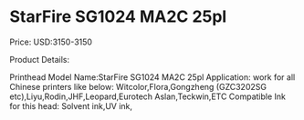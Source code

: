 # StarFire SG1024 MA2C 25pl

Price: USD:3150-3150

Product Details:

Printhead Model Name:StarFire SG1024 MA2C 25pl
Application: work for all Chinese printers like below:
Witcolor,Flora,Gongzheng (GZC3202SG etc),Liyu,Rodin,JHF,Leopard,Eurotech Aslan,Teckwin,ETC
Compatible Ink for this head: Solvent ink,UV ink,
